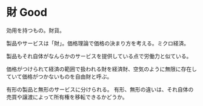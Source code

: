 # 財 Good

効用を持つもの。財貨。

製品やサービスは「財」。価格理論で価格の決まり方を考える。ミクロ経済。

製品もそれ自体がなんらかのサービスを提供している点で労働力と似ている。

価格がつけられて経済の範囲で扱われる財を経済財、空気のように無限に存在していて価格がつかないものを自由財と呼ぶ。

有形の製品と無形のサービスに分けられる。
有形、無形の違いは、それ自体の売買や譲渡によって所有権を移転できるかどうか。
